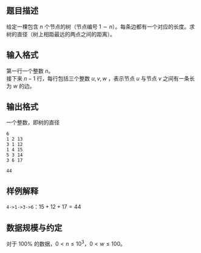 ## 题目描述

给定一棵包含 $n$ 个节点的树（节点编号 $1\sim n$）。每条边都有一个对应的长度。求树的直径（树上相距最远的两点之间的距离）。

## 输入格式

第一行一个整数 $n$。  
接下来 $n-1$ 行，每行包括三个整数 $u,v,w$ ，表示节点 $u$ 与节点 $v$ 之间有一条长为 $w$ 的边。

## 输出格式

一个整数，即树的直径

```input1
6
1 2 13
3 1 12
1 4 15
5 3 14
3 6 17
```

```output1
44 
```

## 样例解释

`4->1->3->6`：$15+12+17=44$

## 数据规模与约定

对于 $100\%$ 的数据，$0 < n \le 10^3$，$0 < w \le 100$。